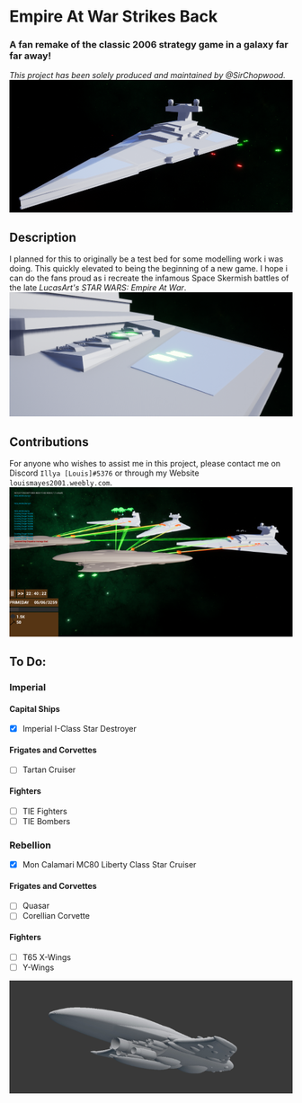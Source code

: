 # Empire At War Strikes Back
### A fan remake of the classic 2006 strategy game in a galaxy far far away!
*This project has been solely produced and maintained by @SirChopwood.*
![An Imperial I-Class Star Destroyer](ISD.png)
## Description
I planned for this to originally be a test bed for some modelling work i was doing. This quickly elevated to being the beginning of a new game. I hope i can do the fans proud as i recreate the infamous Space Skermish battles of the late *LucasArt's STAR WARS: Empire At War*.
![A battery of Octuple-Turbolaser Batteries Firing](ISD2.png)
## Contributions
For anyone who wishes to assist me in this project, please contact me on Discord `Illya [Louis]#5376` or through my Website `louismayes2001.weebly.com`.
![Custom LOS Detection for turret hardpoints](ISD3.png)
## To Do:
### Imperial
#### Capital Ships
- [X] Imperial I-Class Star Destroyer
#### Frigates and Corvettes
- [ ] Tartan Cruiser
#### Fighters
- [ ] TIE Fighters
- [ ] TIE Bombers
### Rebellion
- [X] Mon Calamari MC80 Liberty Class Star Cruiser
#### Frigates and Corvettes
- [ ] Quasar
- [ ] Corellian Corvette
#### Fighters
- [ ] T65 X-Wings
- [ ] Y-Wings

![A Mon Calamari MC80 Liberty Class Star Cruiser](MC80.png)
